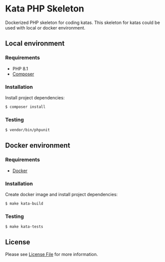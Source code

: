 # Kata PHP Skeleton

Dockerized PHP skeleton for coding katas.
This skeleton for katas could be used with local or docker environment.

## Local environment

### Requirements

* PHP 8.1
* [Composer](https://getcomposer.org/download/)

### Installation

Install project dependencies:

```bash
$ composer install
```

### Testing

```bash
$ vendor/bin/phpunit
```

## Docker environment

### Requirements

* [Docker](https://docs.docker.com/install/)

### Installation

Create docker image and install project dependencies:

```bash
$ make kata-build
```

### Testing

```bash
$ make kata-tests
```

## License

Please see [License File](LICENSE) for more information.
